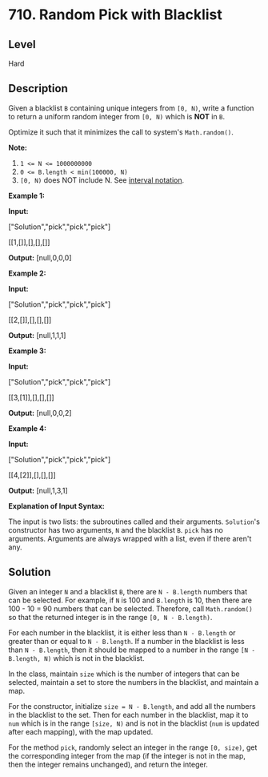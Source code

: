 # 710. Random Pick with Blacklist
## Level
Hard

## Description
Given a blacklist `B` containing unique integers from `[0, N)`, write a function to return a uniform random integer from `[0, N)` which is **NOT** in `B`.

Optimize it such that it minimizes the call to system's `Math.random()`.

**Note:**

1. `1 <= N <= 1000000000`
2. `0 <= B.length < min(100000, N)`
3. `[0, N)` does NOT include N. See [interval notation](https://en.wikipedia.org/wiki/Interval_(mathematics)).

**Example 1:**

**Input:**

["Solution","pick","pick","pick"]

[[1,[]],[],[],[]]

**Output:** [null,0,0,0]

**Example 2:**

**Input:**

["Solution","pick","pick","pick"]

[[2,[]],[],[],[]]

**Output:** [null,1,1,1]

**Example 3:**

**Input:**

["Solution","pick","pick","pick"]

[[3,[1]],[],[],[]]

**Output:** [null,0,0,2]

**Example 4:**

**Input:**

["Solution","pick","pick","pick"]

[[4,[2]],[],[],[]]

**Output:** [null,1,3,1]

**Explanation of Input Syntax:**

The input is two lists: the subroutines called and their arguments. `Solution`'s constructor has two arguments, `N` and the blacklist `B`. `pick` has no arguments. Arguments are always wrapped with a list, even if there aren't any.

## Solution
Given an integer `N` and a blacklist `B`, there are `N - B.length` numbers that can be selected. For example, if `N` is 100 and `B.length` is 10, then there are 100 - 10 = 90 numbers that can be selected. Therefore, call `Math.random()` so that the returned integer is in the range `[0, N - B.length)`.

For each number in the blacklist, it is either less than `N - B.length` or greater than or equal to `N - B.length`. If a number in the blacklist is less than `N - B.length`, then it should be mapped to a number in the range `[N - B.length, N)` which is not in the blacklist.

In the class, maintain `size` which is the number of integers that can be selected, maintain a set to store the numbers in the blacklist, and maintain a map.

For the constructor, initialize `size = N - B.length`, and add all the numbers in the blacklist to the set. Then for each number in the blacklist, map it to `num` which is in the range `[size, N)` and is not in the blacklist (`num` is updated after each mapping), with the map updated.

For the method `pick`, randomly select an integer in the range `[0, size)`, get the corresponding integer from the map (if the integer is not in the map, then the integer remains unchanged), and return the integer.
